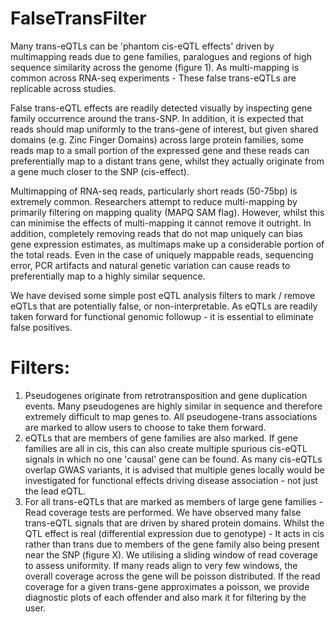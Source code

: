 # FalseTransFilter
Many trans-eQTLs can be 'phantom cis-eQTL effects' driven by multimapping reads due to gene families, paralogues and regions of high sequence similarity across the genome (figure 1). As multi-mapping is common across RNA-seq experiments - These false trans-eQTLs are replicable across studies.

False trans-eQTL effects are readily detected visually by inspecting gene family occurrence around the trans-SNP. In addition, it is expected that reads should map uniformly to the trans-gene of interest, but given shared domains (e.g. Zinc Finger Domains) across large protein families, some reads map to a small portion of the expressed gene and these reads can preferentially map to a distant trans gene, whilst they actually originate from a gene much closer to the SNP (cis-effect).

Multimapping of RNA-seq reads, particularly short reads (50-75bp) is extremely common. Researchers attempt to reduce multi-mapping by primarily filtering on mapping quality (MAPQ SAM flag). However, whilst this can minimise the effects of multi-mapping it cannot remove it outright. In addition, completely removing reads that do not map uniquely can bias gene expression estimates, as multimaps make up a considerable portion of the total reads. Even in the case of uniquely mappable reads, sequencing error, PCR artifacts and natural genetic variation can cause reads to preferentially map to a highly similar sequence.

We have devised some simple post eQTL analysis filters to mark / remove eQTLs that are potentially false, or non-interpretable. As eQTLs are readily taken forward for functional genomic followup - it is essential to eliminate false positives.

# Filters:
1) Pseudogenes originate from retrotransposition and gene duplication events. Many pseudogenes are highly similar in sequence and therefore extremely difficult to map genes to. All pseudogene-trans associations are marked to allow users to choose to take them forward.
2) eQTLs that are members of gene families are also marked. If gene families are all in cis, this can also create multiple spurious cis-eQTL signals in which no one 'causal' gene can be found. As many cis-eQTLs overlap GWAS variants, it is advised that multiple genes locally would be investigated for functional effects driving disease association - not just the lead eQTL.
3) For all trans-eQTLs that are marked as members of large gene families - Read coverage tests are performed. We have observed many false trans-eQTL signals that are driven by shared protein domains. Whilst the QTL effect is real (differential expression due to genotype) - It acts in cis rather than trans due to members of the gene family also being present near the SNP (figure X). We utilising a sliding window of read coverage to assess uniformity. If many reads align to very few windows, the overall coverage across the gene will be poisson distributed. If the read coverage for a given trans-gene approximates a poisson, we provide diagnostic plots of each offender and also mark it for filtering by the user.
